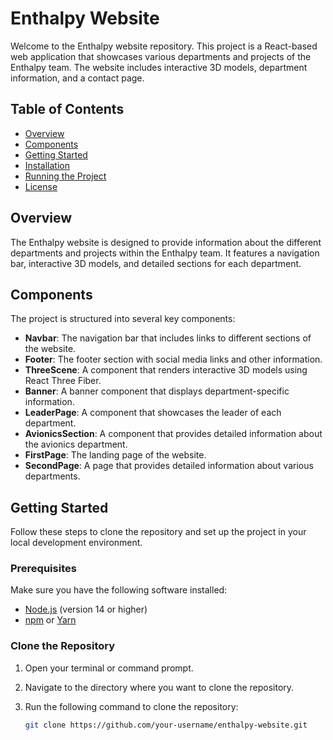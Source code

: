 # Enthalpy Website

Welcome to the Enthalpy website repository. This project is a React-based web application that showcases various departments and projects of the Enthalpy team. The website includes interactive 3D models, department information, and a contact page.

## Table of Contents

- [Overview](#overview)
- [Components](#components)
- [Getting Started](#getting-started)
- [Installation](#installation)
- [Running the Project](#running-the-project)
- [License](#license)

## Overview

The Enthalpy website is designed to provide information about the different departments and projects within the Enthalpy team. It features a navigation bar, interactive 3D models, and detailed sections for each department.

## Components

The project is structured into several key components:

- **Navbar**: The navigation bar that includes links to different sections of the website.
- **Footer**: The footer section with social media links and other information.
- **ThreeScene**: A component that renders interactive 3D models using React Three Fiber.
- **Banner**: A banner component that displays department-specific information.
- **LeaderPage**: A component that showcases the leader of each department.
- **AvionicsSection**: A component that provides detailed information about the avionics department.
- **FirstPage**: The landing page of the website.
- **SecondPage**: A page that provides detailed information about various departments.

## Getting Started

Follow these steps to clone the repository and set up the project in your local development environment.

### Prerequisites

Make sure you have the following software installed:

- [Node.js](https://nodejs.org/) (version 14 or higher)
- [npm](https://www.npmjs.com/) or [Yarn](https://yarnpkg.com/)

### Clone the Repository

1. Open your terminal or command prompt.
2. Navigate to the directory where you want to clone the repository.
3. Run the following command to clone the repository:

   ```bash
   git clone https://github.com/your-username/enthalpy-website.git
